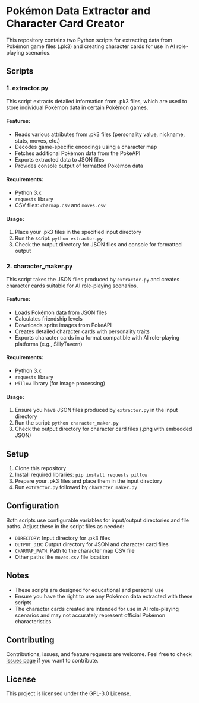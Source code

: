 # Pokémon Data Extractor and Character Card Creator

This repository contains two Python scripts for extracting data from Pokémon game files (.pk3) and creating character cards for use in AI role-playing scenarios.

## Scripts

### 1. extractor.py

This script extracts detailed information from .pk3 files, which are used to store individual Pokémon data in certain Pokémon games.

#### Features:
- Reads various attributes from .pk3 files (personality value, nickname, stats, moves, etc.)
- Decodes game-specific encodings using a character map
- Fetches additional Pokémon data from the PokeAPI
- Exports extracted data to JSON files
- Provides console output of formatted Pokémon data

#### Requirements:
- Python 3.x
- `requests` library
- CSV files: `charmap.csv` and `moves.csv`

#### Usage:
1. Place your .pk3 files in the specified input directory
2. Run the script: `python extractor.py`
3. Check the output directory for JSON files and console for formatted output

### 2. character_maker.py

This script takes the JSON files produced by `extractor.py` and creates character cards suitable for AI role-playing scenarios.

#### Features:
- Loads Pokémon data from JSON files
- Calculates friendship levels
- Downloads sprite images from PokeAPI
- Creates detailed character cards with personality traits
- Exports character cards in a format compatible with AI role-playing platforms (e.g., SillyTavern)

#### Requirements:
- Python 3.x
- `requests` library
- `Pillow` library (for image processing)

#### Usage:
1. Ensure you have JSON files produced by `extractor.py` in the input directory
2. Run the script: `python character_maker.py`
3. Check the output directory for character card files (.png with embedded JSON)

## Setup

1. Clone this repository
2. Install required libraries: `pip install requests pillow`
3. Prepare your .pk3 files and place them in the input directory
4. Run `extractor.py` followed by `character_maker.py`

## Configuration

Both scripts use configurable variables for input/output directories and file paths. Adjust these in the script files as needed:

- `DIRECTORY`: Input directory for .pk3 files
- `OUTPUT_DIR`: Output directory for JSON and character card files
- `CHARMAP_PATH`: Path to the character map CSV file
- Other paths like `moves.csv` file location

## Notes

- These scripts are designed for educational and personal use
- Ensure you have the right to use any Pokémon data extracted with these scripts
- The character cards created are intended for use in AI role-playing scenarios and may not accurately represent official Pokémon characteristics

## Contributing

Contributions, issues, and feature requests are welcome. Feel free to check [issues page](https://github.com/YourBr0ther/pkmn-extractor/issues) if you want to contribute.

## License

This project is licensed under the GPL-3.0 License.

